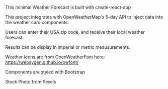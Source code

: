 This minimal Weather Forecast is built with create-react-app

This project integrates with OpenWeatherMap's 5-day API to inject data into the weather card components.

Users can enter their USA zip code, and receive their local weather forecast. 

Results can be display in imperial or metric meausurements.

Weather Icons are from OpenWeatherFont here: https://websygen.github.io/owfont/

Components are styled with Bootstrap

Stock Photo from Pexels
